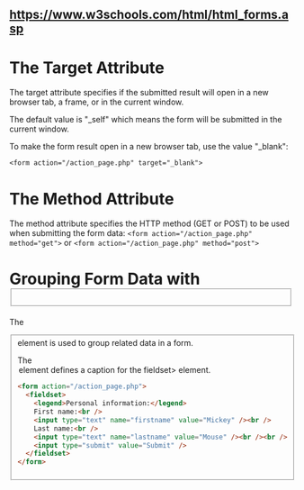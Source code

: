 ## https://www.w3schools.com/html/html_forms.asp

# The Target Attribute

The target attribute specifies if the submitted result will open in a new browser tab, a frame, or
in the current window.

The default value is "\_self" which means the form will be submitted in the current window.

To make the form result open in a new browser tab, use the value "\_blank":

`<form action="/action_page.php" target="_blank">`

# The Method Attribute

The method attribute specifies the HTTP method (GET or POST) to be used when submitting the form
data: `<form action="/action_page.php" method="get">` or
`<form action="/action_page.php" method="post">`

# Grouping Form Data with <fieldset>

The <fieldset> element is used to group related data in a form.

The <legend> element defines a caption for the fieldset> element.

```html
<form action="/action_page.php">
  <fieldset>
    <legend>Personal information:</legend>
    First name:<br />
    <input type="text" name="firstname" value="Mickey" /><br />
    Last name:<br />
    <input type="text" name="lastname" value="Mouse" /><br /><br />
    <input type="submit" value="Submit" />
  </fieldset>
</form>
```
